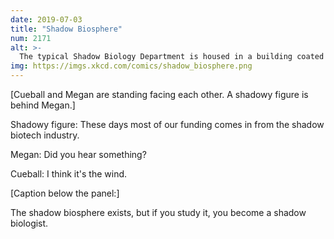 ```yaml
---
date: 2019-07-03
title: "Shadow Biosphere"
num: 2171
alt: >-
  The typical Shadow Biology Department is housed in a building coated in a thin layer of desert varnish which renders it invisible to normal-world university staff.
img: https://imgs.xkcd.com/comics/shadow_biosphere.png
---
```

[Cueball and Megan are standing facing each other. A shadowy figure is behind Megan.]

Shadowy figure: These days most of our funding comes in from the shadow biotech industry.

Megan: Did you hear something?

Cueball: I think it's the wind.

[Caption below the panel:]

The shadow biosphere exists, but if you study it, you become a shadow biologist.